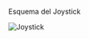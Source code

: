 Esquema del Joystick

![Joystick](https://user-images.githubusercontent.com/123588416/224459610-280b75ec-92c1-41e8-a3a9-ef3d6816ca84.png)

